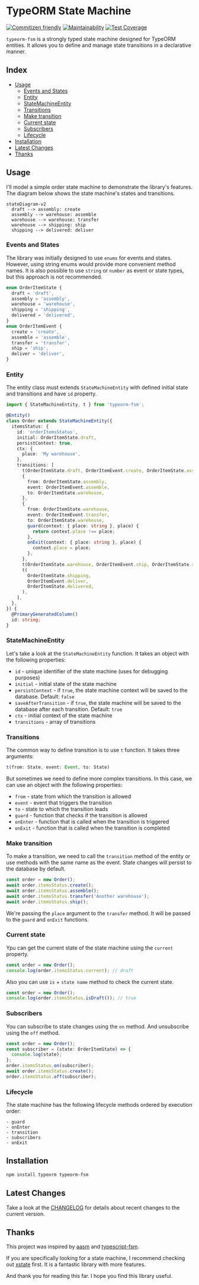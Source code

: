 # TypeORM State Machine

[![Commitizen friendly](https://img.shields.io/badge/commitizen-friendly-brightgreen.svg)](http://commitizen.github.io/cz-cli/) [![Maintainability](https://api.codeclimate.com/v1/badges/6c9a80f3521e67d149e0/maintainability)](https://codeclimate.com/github/bondiano/typeorm-fsm/maintainability) [![Test Coverage](https://api.codeclimate.com/v1/badges/6c9a80f3521e67d149e0/test_coverage)](https://codeclimate.com/github/bondiano/typeorm-fsm/test_coverage)

`typeorm-fsm` is a strongly typed state machine designed for TypeORM entities. It allows you to define and manage state transitions in a declarative manner.

## Index

- [Usage](#usage)
  - [Events and States](#events-and-states)
  - [Entity](#entity)
  - [StateMachineEntity](#statemachineentity)
  - [Transitions](#transitions)
  - [Make transition](#make-transition)
  - [Current state](#current-state)
  - [Subscribers](#subscribers)
  - [Lifecycle](#lifecycle)
- [Installation](#installation)
- [Latest Changes](#latest-changes)
- [Thanks](#thanks)

## Usage

I'll model a simple order state machine to demonstrate the library's features. The diagram below shows the state machine's states and transitions.

```mermaid
stateDiagram-v2
  draft --> assembly: create
  assembly --> warehouse: assemble
  warehouse --> warehouse: transfer
  warehouse --> shipping: ship
  shipping --> delivered: deliver
```

### Events and States

The library was initially designed to use `enums` for events and states. However, using string enums would provide more convenient method names. It is also possible to use `string` or `number` as event or state types, but this approach is not recommended.

```typescript
enum OrderItemState {
  draft = 'draft',
  assembly = 'assembly',
  warehouse = 'warehouse',
  shipping = 'shipping',
  delivered = 'delivered',
}
enum OrderItemEvent {
  create = 'create',
  assemble = 'assemble',
  transfer = 'transfer',
  ship = 'ship',
  deliver = 'deliver',
}
```

### Entity

The entity class must extends `StateMachineEntity` with defined initial state and transitions and have `id` property.

```typescript
import { StateMachineEntity, t } from 'typeorm-fsm';

@Entity()
class Order extends StateMachineEntity({
  itemsStatus: {
    id: 'orderItemsStatus',
    initial: OrderItemState.draft,
    persistContext: true,
    ctx: {
      place: 'My warehouse',
    },
    transitions: [
      t(OrderItemState.draft, OrderItemEvent.create, OrderItemState.assembly),
      {
        from: OrderItemState.assembly,
        event: OrderItemEvent.assemble,
        to: OrderItemState.warehouse,
      },
      {
        from: OrderItemState.warehouse,
        event: OrderItemEvent.transfer,
        to: OrderItemState.warehouse,
        guard(context: { place: string }, place) {
          return context.place !== place;
        },
        onExit(context: { place: string }, place) {
          context.place = place;
        },
      },
      t(OrderItemState.warehouse, OrderItemEvent.ship, OrderItemState.shipping),
      t(
        OrderItemState.shipping,
        OrderItemEvent.deliver,
        OrderItemState.delivered,
      ),
    ],
  },
}) {
  @PrimaryGeneratedColumn()
  id: string;
}
```

### StateMachineEntity

Let's take a look at the `StateMachineEntity` function. It takes an object with the following properties:

- `id` - unique identifier of the state machine (uses for debugging purposes)
- `initial` - initial state of the state machine
- `persistContext` - if `true`, the state machine context will be saved to the database. Default: `false`
- `saveAfterTransition` - if `true`, the state machine will be saved to the database after each transition. Default: `true`
- `ctx` - initial context of the state machine
- `transitions` - array of transitions

### Transitions

The common way to define transition is to use `t` function. It takes three arguments:

```typescript
t(from: State, event: Event, to: State)
```

But sometimes we need to define more complex transitions. In this case, we can use an object with the following properties:

- `from` - state from which the transition is allowed
- `event` - event that triggers the transition
- `to` - state to which the transition leads
- `guard` - function that checks if the transition is allowed
- `onEnter` - function that is called when the transition is triggered
- `onExit` - function that is called when the transition is completed

### Make transition

To make a transition, we need to call the `transition` method of the entity or use methods with the same name as the event. State changes will persist to the database by default.

```typescript
const order = new Order();
await order.itemsStatus.create();
await order.itemsStatus.assemble();
await order.itemsStatus.transfer('Another warehouse');
await order.itemsStatus.ship();
```

We're passing the `place` argument to the `transfer` method. It will be passed to the `guard` and `onExit` functions.

### Current state

Ypu can get the current state of the state machine using the `current` property.

```typescript
const order = new Order();
console.log(order.itemsStatus.current); // draft
```

Also you can use `is` + `state name` method to check the current state.

```typescript
const order = new Order();
console.log(order.itemsStatus.isDraft()); // true
```

### Subscribers

You can subscribe to state changes using the `on` method. And unsubscribe using the `off` method.

```typescript
const order = new Order();
const subscriber = (state: OrderItemState) => {
  console.log(state);
};
order.itemsStatus.on(subscriber);
await order.itemsStatus.create();
order.itemsStatus.off(subscriber);
```

### Lifecycle

The state machine has the following lifecycle methods ordered by execution order:

```
- guard
- onEnter
- transition
- subscribers
- onExit
```

## Installation

```bash
npm install typeorm typeorm-fsm
```

## Latest Changes

Take a look at the [CHANGELOG](CHANGELOG.md) for details about recent changes to the current version.

## Thanks

This project was inspired by [aasm](https://github.com/aasm/aasm) and [typescript-fsm](https://github.com/eram/typescript-fsm).

If you are specifically looking for a state machine, I recommend checking out [xstate](https://github.com/statelyai/xstate) first. It is a fantastic library with more features.

And thank you for reading this far. I hope you find this library useful.
